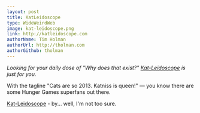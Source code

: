 ```yaml
---
layout: post
title: KatLeidoscope
type: WideWeirdWeb
image: kat-leidoscope.png
link: http://katleidoscope.com
authorName: Tim Holman
authorUrl: http://tholman.com
authorGithub: tholman
---
```


_Looking for your daily dose of "Why does that exist?" [Kat-Leidoscope](http://katleidoscope.com) is just for you._

With the tagline "Cats are so 2013. Katniss is queen!" &mdash; you know there are some Hunger Games superfans out there.

[Kat-Leidoscope](http://katleidoscope.com) - by... well, I'm not too sure.
